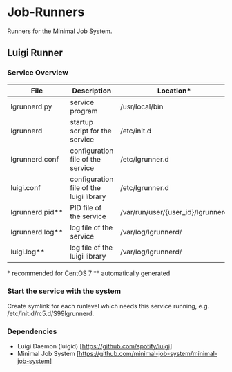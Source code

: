 # Job-Runners
Runners for the Minimal Job System.

## Luigi Runner
### Service Overview

| File            | Description                             | Location*                         |
| --------------- | --------------------------------------- | --------------------------------- |
| lgrunnerd.py    | service program                         | /usr/local/bin                    |
| lgrunnerd       | startup script for the service          | /etc/init.d                       |
| lgrunnerd.conf  | configuration file of the service       | /etc/lgrunner.d                   |
| luigi.conf      | configuration file of the luigi library | /etc/lgrunner.d                   |
| lgrunnerd.pid** | PID file of the service                 | /var/run/user/{user_id}/lgrunnerd |
| lgrunnerd.log** | log file of the service                 | /var/log/lgrunnerd/               |
| luigi.log**     | log file of the luigi library           | /var/log/lgrunnerd/               |


\* recommended for CentOS 7
\** automatically generated

### Start the service with the system
Create symlink for each runlevel which needs this service running, e.g. /etc/init.d/rc5.d/S99lgrunnerd.

### Dependencies
- Luigi Daemon (luigid) [https://github.com/spotify/luigi]
- Minimal Job System [https://github.com/minimal-job-system/minimal-job-system]
